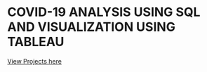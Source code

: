 # COVID-19 ANALYSIS USING SQL AND VISUALIZATION USING TABLEAU
 [View Projects here](https://github.com/Sumaya524/CovidProjects.git)
